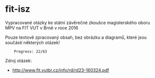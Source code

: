 fit-isz
=======

Vypracované otázky ke státní závěrečné zkoušce magisterského oboru MPV na FIT VUT v Brně v roce 2016

Pouze textově zpracovaný obsah, bez obrázku a diagramů, které jsou součástí některých otázek!

		Progress: 22/63

Zdroj otázek:

 * http://www.fit.vutbr.cz/info/rd/rd23-160324.pdf

